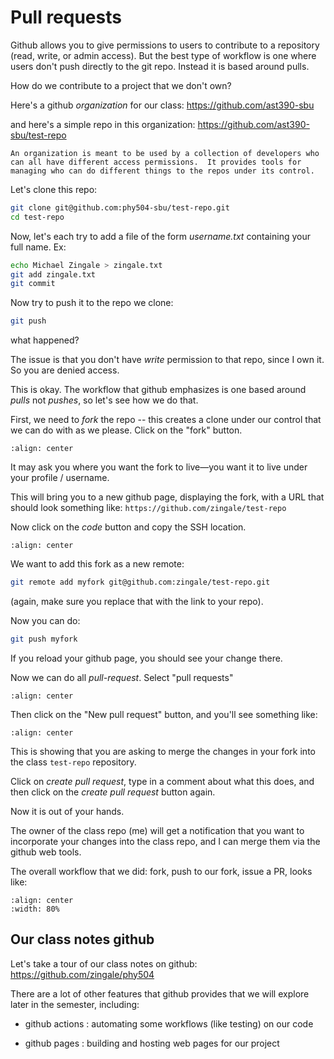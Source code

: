 # Pull requests

Github allows you to give permissions to users to contribute to a
repository (read, write, or admin access).  But the best type of workflow
is one where users don't push directly to the git repo.  Instead it is based
around pulls.

How do we contribute to a project that we don't own?

Here's a github *organization* for our class: https://github.com/ast390-sbu

and here's a simple repo in this organization: https://github.com/ast390-sbu/test-repo

```{note}
An organization is meant to be used by a collection of developers who
can all have different access permissions.  It provides tools for
managing who can do different things to the repos under its control.
```

Let's clone this repo:

```bash
git clone git@github.com:phy504-sbu/test-repo.git
cd test-repo
```

Now, let's each try to add a file of the form *username.txt* containing
your full name.  Ex:

```bash
echo Michael Zingale > zingale.txt
git add zingale.txt
git commit
```

Now try to push it to the repo we clone:

```bash
git push
```

what happened?

The issue is that you don't have *write* permission to that repo,
since I own it.  So you are denied access.

This is okay.  The workflow that github emphasizes is one based around
*pulls* not *pushes*, so let's see how we do that.

First, we need to *fork* the repo -- this creates a clone under our
control that we can do with as we please.  Click on the "fork" button.

```{image} github-fork.png
:align: center
```

It may ask you where you want the fork to live&mdash;you want it to live
under your profile / username.

This will bring you to a new github page, displaying the fork, with a
URL that should look something like: ``https://github.com/zingale/test-repo``

Now click on the *code* button and copy the SSH location.

```{image} github-copy-ssh.png
:align: center
```

We want to add this fork as a new remote:

```bash
git remote add myfork git@github.com:zingale/test-repo.git
```

(again, make sure you replace that with the link to your repo).

Now you can do:

```bash
git push myfork
```

If you reload your github page, you should see your change there.

Now we can do all *pull-request*.  Select "pull requests"

```{image} github-pr.png
:align: center
```

Then click on the "New pull request" button, and you'll see something like:

```{image} github-pr2.png
:align: center
```

This is showing that you are asking to merge the changes in your fork into the
class ``test-repo`` repository.

Click on *create pull request*, type in a comment about what this does, and then click
on the *create pull request* button again.

Now it is out of your hands.

The owner of the class repo (me) will get a notification that you want
to incorporate your changes into the class repo, and I can merge them
via the github web tools.


The overall workflow that we did: fork, push to our fork, issue a PR, looks like:

```{image} github-workflow.png
:align: center
:width: 80%
```



## Our class notes github

Let's take a tour of our class notes on github: https://github.com/zingale/phy504

There are a lot of other features that github provides that we will explore later in the semester, including:

* github actions : automating some workflows (like testing) on our code

* github pages : building and hosting web pages for our project


